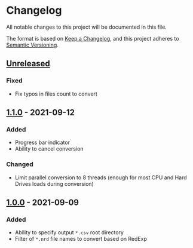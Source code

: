 # Changelog
All notable changes to this project will be documented in this file.

The format is based on [Keep a Changelog](https://keepachangelog.com/en/1.0.0/),
and this project adheres to [Semantic Versioning](https://semver.org/spec/v2.0.0.html).

## [Unreleased]
### Fixed
- Fix typos in files count to convert

## [1.1.0] - 2021-09-12
### Added
- Progress bar indicator
- Ability to cancel conversion

### Changed
- Limit parallel conversion to 8 threads
  (enough for most CPU and Hard Drives loads during conversion)

## [1.0.0] - 2021-09-09
### Added
- Ability to specify output `*.csv` root directory
- Filter of `*.nrd` file names to convert based on RedExp

[Unreleased]: https://github.com/eugeneilyin/nrdtocsv/compare/v1.1.0...HEAD
[1.1.0]: https://github.com/eugeneilyin/nrdtocsv/compare/v1.0.0...v1.1.0
[1.0.0]: https://github.com/eugeneilyin/nrdtocsv/releases/tag/v1.0.0